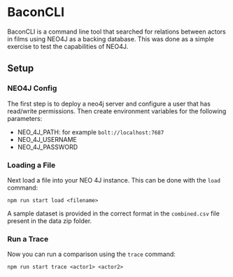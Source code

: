 # BaconCLI
BaconCLI is a command line tool that searched for relations between actors in films using NEO4J as a backing database.  This was done as a simple exercise to test the capabilities of NEO4J.

## Setup
### NEO4J Config
The first step is to deploy a neo4j server and configure a user that has read/write permissions.
Then create environment variables for the following parameters:

- NEO_4J_PATH: for example `bolt://localhost:7687`
- NEO_4J_USERNAME
- NEO_4J_PASSWORD

### Loading a File
Next load a file into your NEO 4J instance.  This can be done with the `load` command:

`npm run start load <filename>`

A sample dataset is provided in the correct format in the `combined.csv` file present in the data zip folder.

### Run a Trace
Now you can run a comparison using the `trace` command:

`npm run start trace <actor1> <actor2>`
